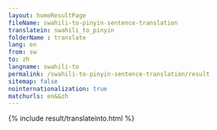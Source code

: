 ```yaml
---
layout: homeResultPage
fileName: swahili-to-pinyin-sentence-translation
translatein: swahili_to_pinyin
folderName : translate
lang: en
from: sw
to: zh
langname: swahili-to
permalink: /swahili-to-pinyin-sentence-translation/result
sitemap: false
nointernationalization: true
matchurls: en&&zh
---
```

{% include result/translateinto.html %}

<script src="/js/result/translation.js" data-foldername="{{page.folderName}}" data-lang="{{page.lang}}"></script>
